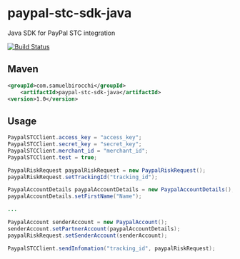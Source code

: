 # paypal-stc-sdk-java
Java SDK for PayPal STC integration

[![Build Status](https://travis-ci.org/samuelbirocchi/paypal-stc-sdk-java.svg?branch=master)](https://travis-ci.org/samuelbirocchi/paypal-stc-sdk-java)

## Maven
```xml
<groupId>com.samuelbirocchi</groupId>
    <artifactId>paypal-stc-sdk-java</artifactId>
<version>1.0</version>
```

## Usage

```java
PaypalSTCClient.access_key = "access_key";
PaypalSTCClient.secret_key = "secret_key";
PaypalSTCClient.merchant_id = "merchant_id";
PaypalSTCClient.test = true;

PaypalRiskRequest paypalRiskRequest = new PaypalRiskRequest();
paypalRiskRequest.setTrackingId("tracking_id");

PaypalAccountDetails paypalAccountDetails = new PaypalAccountDetails();
paypalAccountDetails.setFirstName("Name");

...

PaypalAccount senderAccount = new PaypalAccount();
senderAccount.setPartnerAccount(paypalAccountDetails);
paypalRiskRequest.setSenderAccount(senderAccount);

PaypalSTCClient.sendInfomation("tracking_id", paypalRiskRequest);
```
